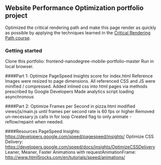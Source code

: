 ## Website Performance Optimization portfolio project

Optimized the critical rendering path and make this page render as quickly as possible by applying the techniques learned in the [Critical Rendering Path course](https://www.udacity.com/course/ud884).

### Getting started
Clone this portfolio: frontend-nanodegree-mobile-portfolio-master
Run in local browser.

####Part 1: Optimize PageSpeed Insights score for index.html
	Reference Images were resized to page dimensions.
	All referenced CSS and JS were minified / compressed.
	Added inlined css into html pages via methods prescribed by Google Developers
	Made analytics script loading asynchronous
	
####Part 2: Optimize Frames per Second in pizza.html
	modified views/js/main.js until frames per second rate is 60 fps or higher
	Removed un-necessary js calls in for loop
	Created flag to only animate - reflow/repaint when needed.

####Resources
	PageSpeed Insights: https://developers.google.com/speed/pagespeed/insights/
	Optimize CSS Delivery: https://developers.google.com/speed/docs/insights/OptimizeCSSDelivery
	Leaner, Meaner, Faster Animations with requestAnimationFrame: http://www.html5rocks.com/en/tutorials/speed/animations/